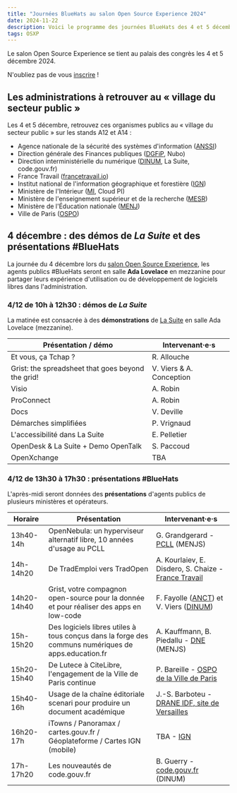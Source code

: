 ```yaml
---
title: "Journées BlueHats au salon Open Source Experience 2024"
date: 2024-11-22
description: Voici le programme des journées BlueHats des 4 et 5 décembre 2024 au salon Open Source Experience.
tags: OSXP
---
```


Le salon Open Source Experience se tient au palais des congrès les 4 et 5 décembre 2024.

N'oubliez pas de vous [inscrire](https://www.opensource-experience.com/creer-mon-badge/?payment_promo_code=E-DINUMOSXP24&utm_source=email&utm_medium=email&utm_campaign=dinum) !

## Les administrations à retrouver au « village du secteur public »

Les 4 et 5 décembre, retrouvez ces organismes publics au « village du
secteur public » sur les stands A12 et A14 :

- Agence nationale de la sécurité des systèmes d'information ([ANSSI](https://cyber.gouv.fr/))
- Direction générale des Finances publiques ([DGFiP](https://www.economie.gouv.fr/dgfip), Nubo)
- Direction interministérielle du numérique ([DINUM](https://www.numerique.gouv.fr/), La Suite, code.gouv.fr)
- France Travail ([francetravail.io](https://francetravail.io/))
- Institut national de l'information géographique et forestière ([IGN](https://www.ign.fr/))
- Ministère de l'Intérieur ([MI](https://www.interieur.gouv.fr), Cloud PI)
- Ministère de l'enseignement supérieur et de la recherche ([MESR](https://www.enseignementsup-recherche.gouv.fr/fr))
- Ministère de l'Éducation nationale ([MENJ](https://www.education.gouv.fr/))
- Ville de Paris ([OSPO](https://opensource.paris.fr))

## 4 décembre : des démos de *La Suite* et des présentations #BlueHats

La journée du 4 décembre lors du [salon Open Source Experience](https://www.opensource-experience.com/), les agents publics #BlueHats seront en salle **Ada Lovelace** en mezzanine pour partager leurs expérience d'utilisation ou de développement de logiciels libres dans l'administration.

### 4/12 de 10h à 12h30 : démos de *La Suite*

La matinée est consacrée à des **démonstrations** de [La Suite](https://lasuite.numerique.gouv.fr) en salle Ada Lovelace (mezzanine).

| Présentation / démo                               | Intervenant·e·s          |
|---------------------------------------------------|--------------------------|
| Et vous, ça Tchap ?                               | R. Allouche              |
| Grist: the spreadsheet that goes beyond the grid! | V. Viers & A. Conception |
| Visio                                             | A. Robin                 |
| ProConnect                                        | A. Robin                 |
| Docs                                              | V. Deville               |
| Démarches simplifiées                             | P. Vrignaud              |
| L'accessibilité dans La Suite                     | E. Pelletier             |
| OpenDesk & La Suite + Demo OpenTalk               | S. Paccoud               |
| OpenXchange                                       | TBA                      |

### 4/12 de 13h30 à 17h30 : présentations #BlueHats

L'après-midi seront données des **présentations** d'agents publics de plusieurs ministères et opérateurs.

| Horaire     | Présentation                                                                                        | Intervenant·e·s                                                                                                           |
|-------------|-----------------------------------------------------------------------------------------------------|---------------------------------------------------------------------------------------------------------------------------|
| 13h40-14h   | OpenNebula: un hyperviseur alternatif libre, 10 années d'usage au PCLL                              | G. Grandgerard - [PCLL](https://pcll.ac-dijon.fr/pcll/) (MENJS)                                                           |
| 14h-14h20   | De TradEmploi vers TradOpen                                                                         | A. Kourlaiev, E. Disdero, S. Chaize - [France Travail](https://francetravail.io/)                                         |
| 14h20-14h40 | Grist, votre compagnon open-source pour la donnée et pour réaliser des apps en low-code             | F. Fayolle ([ANCT](https://incubateur.anct.gouv.fr/)) et V. Viers ([DINUM](https://www.numerique.gouv.fr))                |
| 15h-15h20   | Des logiciels libres utiles à tous conçus dans la forge des communs numériques de apps.education.fr | A. Kauffmann, B. Piedallu - [DNE](https://www.education.gouv.fr/direction-du-numerique-pour-l-education-dne-9983) (MENJS) |
| 15h20-15h40 | De Lutece à CiteLibre, l'engagement de la Ville de Paris continue                                   | P. Bareille - [OSPO de la Ville de Paris](https://opensource.paris.fr/)                                                   |
| 15h40-16h   | Usage de la chaîne éditoriale scenari pour produire un document académique                          | J.-S. Barboteu - [DRANE IDF, site de Versailles](https://drane-versailles.region-academique-idf.fr)                       |
| 16h20-17h   | iTowns / Panoramax / cartes.gouv.fr / Géoplateforme / Cartes IGN (mobile)                           | TBA - [IGN](https://www.ign.fr/)                                                                                          |
| 17h-17h20   | Les nouveautés de code.gouv.fr                                                                      | B. Guerry - [code.gouv.fr](https://code.gouv.fr/fr/) (DINUM)                                                              |




